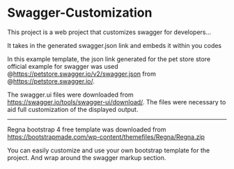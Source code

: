 # Swagger-Customization
This project is a web project that customizes swagger for developers...

It takes in the generated swagger.json link and embeds it within you codes 

In this example template, the json link generated for the pet store store official example for 
swagger was used @https://petstore.swagger.io/v2/swagger.json from @https://petstore.swagger.io/. 

The swagger.ui files were downloaded from https://swagger.io/tools/swagger-ui/download/. 
The files were necessary to aid full customization of the displayed output. 

---------------------------------------------------------------------------------------------------------------------------
Regna bootstrap 4 free template was downloaded from https://bootstrapmade.com/wp-content/themefiles/Regna/Regna.zip

You can easily customize and use your own bootstrap template for the project. And wrap around the swagger markup section. 



